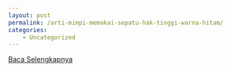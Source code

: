 ```yaml
---
layout: post
permalink: /arti-mimpi-memakai-sepatu-hak-tinggi-warna-hitam/
categories:
    - Uncategorized
---
```


[Baca Selengkapnya](/09)